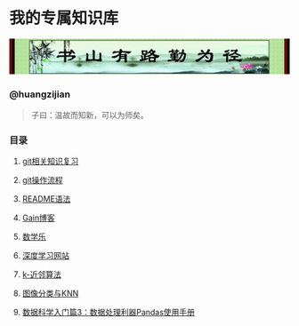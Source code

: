 # 我的专属知识库
![](image/01.jpg)
### @huangzijian

> 子曰：温故而知新，可以为师矣。

### 目录
 1. [git相关知识复习](doc/git相关知识.md)

 2. [git操作流程](doc/git操作流程.md)
 
 3. [README语法](https://github.com/huangzijian888/README)
 
 4. [Gain博客](https://wmpscc.github.io/)
 
 5. [数学乐](http://www.shuxuele.com/)
 
 6. [深度学习网站](http://zh.gluon.ai/)
 
 7. [k-近邻算法](http://blog.csdn.net/xuelabizp/article/details/50931493)
 
 8. [图像分类与KNN](http://blog.csdn.net/han_xiaoyang/article/details/49949535)
 
 9. [数据科学入门篇3：数据处理利器Pandas使用手册](https://zhuanlan.zhihu.com/p/25184830)
